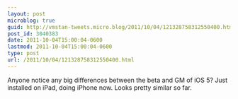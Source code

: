 ```yaml
---
layout: post
microblog: true
guid: http://vmstan-tweets.micro.blog/2011/10/04/121328758312550400.html
post_id: 3040383
date: 2011-10-04T15:00:04-0600
lastmod: 2011-10-04T15:00:04-0600
type: post
url: /2011/10/04/121328758312550400.html
---
```

Anyone notice any big differences between the beta and GM of iOS 5? Just installed on iPad, doing iPhone now. Looks pretty similar so far.
